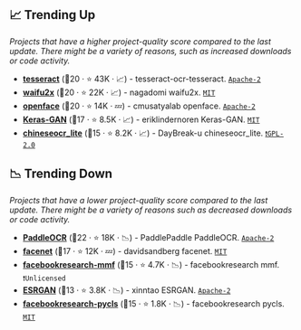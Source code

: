 ## 📈 Trending Up

_Projects that have a higher project-quality score compared to the last update. There might be a variety of reasons, such as increased downloads or code activity._

- <b><a href="https://github.com/tesseract-ocr/tesseract">tesseract</a></b> (🥈20 ·  ⭐ 43K · 📈) - tesseract-ocr-tesseract. <code><a href="http://bit.ly/3nYMfla">Apache-2</a></code>
- <b><a href="https://github.com/nagadomi/waifu2x">waifu2x</a></b> (🥇20 ·  ⭐ 22K · 📈) - nagadomi waifu2x. <code><a href="http://bit.ly/34MBwT8">MIT</a></code>
- <b><a href="https://github.com/cmusatyalab/openface">openface</a></b> (🥈20 ·  ⭐ 14K · 💤) - cmusatyalab openface. <code><a href="http://bit.ly/3nYMfla">Apache-2</a></code>
- <b><a href="https://github.com/eriklindernoren/Keras-GAN">Keras-GAN</a></b> (🥈17 ·  ⭐ 8.5K · 📈) - eriklindernoren Keras-GAN. <code><a href="http://bit.ly/34MBwT8">MIT</a></code>
- <b><a href="https://github.com/DayBreak-u/chineseocr_lite">chineseocr_lite</a></b> (🥈15 ·  ⭐ 8.2K · 📈) - DayBreak-u chineseocr_lite. <code><a href="http://bit.ly/2KucAZR">❗️GPL-2.0</a></code>

## 📉 Trending Down

_Projects that have a lower project-quality score compared to the last update. There might be a variety of reasons such as decreased downloads or code activity._

- <b><a href="https://github.com/PaddlePaddle/PaddleOCR">PaddleOCR</a></b> (🥇22 ·  ⭐ 18K · 📉) - PaddlePaddle PaddleOCR. <code><a href="http://bit.ly/3nYMfla">Apache-2</a></code>
- <b><a href="https://github.com/davidsandberg/facenet">facenet</a></b> (🥉17 ·  ⭐ 12K · 💤) - davidsandberg facenet. <code><a href="http://bit.ly/34MBwT8">MIT</a></code>
- <b><a href="https://github.com/facebookresearch/mmf">facebookresearch-mmf</a></b> (🥇15 ·  ⭐ 4.7K · 📉) - facebookresearch mmf. <code>❗Unlicensed</code>
- <b><a href="https://github.com/xinntao/ESRGAN">ESRGAN</a></b> (🥉13 ·  ⭐ 3.8K · 📉) - xinntao ESRGAN. <code><a href="http://bit.ly/3nYMfla">Apache-2</a></code>
- <b><a href="https://github.com/facebookresearch/pycls">facebookresearch-pycls</a></b> (🥉15 ·  ⭐ 1.8K · 📉) - facebookresearch pycls. <code><a href="http://bit.ly/34MBwT8">MIT</a></code>

